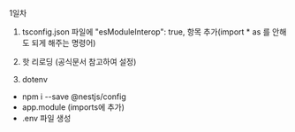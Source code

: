 1일차

1. tsconfig.json 파일에 "esModuleInterop": true, 항목 추가(import \* as 를 안해도 되게 해주는 명령어)

2. 핫 리로딩 (공식문서 참고하여 설정)

3. dotenv
 - npm i --save @nestjs/config
 - app.module (imports에 추가)
 - .env 파일 생성